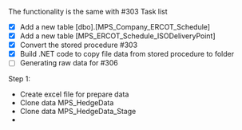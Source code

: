 The functionality is the same with #303
Task list
- [x] Add a new table [dbo].[MPS_Company_ERCOT_Schedule]
- [x] Add a new table [MPS_ERCOT_Schedule_ISODeliveryPoint] 
- [x] Convert the stored procedure #303 
- [x] Build .NET code to copy file data from stored procedure to folder
- [ ] Generating raw data for #306

Step 1: 
- Create excel file for prepare data
- Clone data MPS_HedgeData
- Clone data MPS_HedgeData_Stage
- 


